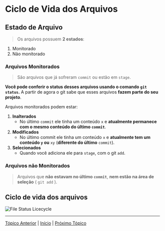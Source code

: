 # Ciclo de Vida dos Arquivos

## Estado de Arquivo
> Os arquivos possuem **2 estados**:  
1. Monitorado
2. Não monitorado

### Arquivos Monitorados
> São arquivos que já sofreram `commit` ou estão em `stage`.

**Você pode conferir o status desses arquivos usando o comando `git status`.**
A partir de agora o git sabe que esses arquivos **fazem parte do seu projeto**.

Arquivos monitorados podem estar:
1. **Inalterados**
    * No último `commit` ele tinha um conteúdo `x` e **atualmente permanece com o mesmo conteúdo do último `commit`**.
2. **Modificados**
    * No último commit ele tinha um conteúdo `x` e **atualmente tem um conteúdo `y` ou** `xy` (**diferente do último** `commit`).
3. **Selecionados**
    * Quando você adiciona ele para `stage`, com o git `add`.

### Arquivos não Monitorados
> Arquivos que **não estavam no último `commit`**, **nem estão na área de seleção** ( `git add` ).

## Ciclo de vida dos arquivos

![File Status Licecycle](https://th.bing.com/th/id/R.440edcf13b2028ba30c03d94fbeaacaa?rik=JkwZslcM0qJEbA&riu=http%3a%2f%2fblog.4linux.com.br%2fwp-content%2fuploads%2f2017%2f07%2fGit_ciclo.vida_.png&ehk=ztDLfdWuEyYrBbAM%2b%2biV2HUE%2fwYnUHkNem64SxKDhO8%3d&risl=&pid=ImgRaw&r=0)

---

[Tópico Anterior](PrincipaisComandosNoTerminal.md) | [Início](README.md) | [Próximo Tópico]()